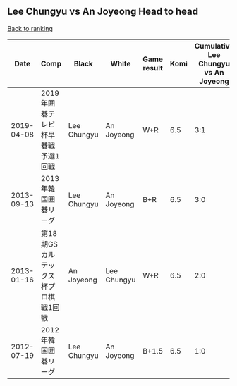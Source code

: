 ## Lee Chungyu vs An Joyeong Head to head

[Back to ranking](../../index.md)




| **Date** | **Comp** | **Black** | **White** | **Game result** | **Komi** | **Cumulative Lee Chungyu vs An Joyeong** | **Lee Chungyu streak** | **An Joyeong streak** | 
| --- | --- | --- | --- | --- | --- | --- | --- | --- |
| 2019-04-08 | 2019年囲碁テレビ杯早碁戦予選1回戦 | Lee Chungyu | An Joyeong | W+R | 6.5 | 3:1 | 0 | 1 | 
| 2013-09-13 | 2013年韓国囲碁リーグ | Lee Chungyu | An Joyeong | B+R | 6.5 | 3:0 | 3 | 0 | 
| 2013-01-16 | 第18期GSカルテックス杯プロ棋戦1回戦 | An Joyeong | Lee Chungyu | W+R | 6.5 | 2:0 | 2 | 0 | 
| 2012-07-19 | 2012年韓国囲碁リーグ | Lee Chungyu | An Joyeong | B+1.5 | 6.5 | 1:0 | 1 | 0 |




